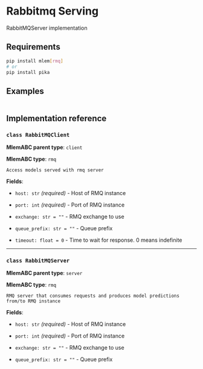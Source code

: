 # Rabbitmq Serving

RabbitMQServer implementation

## Requirements

```bash
pip install mlem[rmq]
# or
pip install pika
```

## Examples

```python

```

## Implementation reference

### `class RabbitMQClient`

**MlemABC parent type**: `client`

**MlemABC type**: `rmq`

    Access models served with rmq server

**Fields**:

- `host: str` _(required)_ - Host of RMQ instance

- `port: int` _(required)_ - Port of RMQ instance

- `exchange: str = ""` - RMQ exchange to use

- `queue_prefix: str = ""` - Queue prefix

- `timeout: float = 0` - Time to wait for response. 0 means indefinite

---

### `class RabbitMQServer`

**MlemABC parent type**: `server`

**MlemABC type**: `rmq`

    RMQ server that consumes requests and produces model predictions
    from/to RMQ instance

**Fields**:

- `host: str` _(required)_ - Host of RMQ instance

- `port: int` _(required)_ - Port of RMQ instance

- `exchange: str = ""` - RMQ exchange to use

- `queue_prefix: str = ""` - Queue prefix
